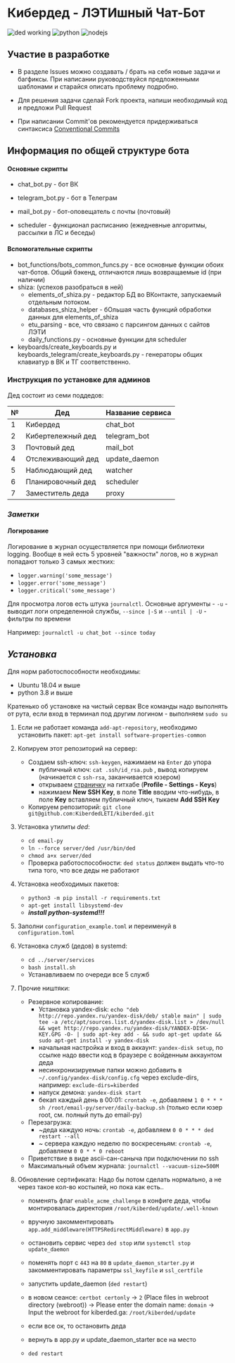 # Кибердед - ЛЭТИшный Чат-Бот #
![ded working](https://img.shields.io/badge/ded-working-brightgreen) ![python](https://img.shields.io/badge/python-%3E%3D3.8-blue) ![nodejs](https://img.shields.io/badge/nodejs-%3E%3D12.0-blue)

## Участие в разработке ##
- В разделе Issues можно создавать / брать на себя новые задачи и багфиксы. 
При написании руководствуйся предложенными шаблонами и старайся описать проблему подробно.

- Для решения задачи сделай Fork проекта, напиши необходимый код и предложи Pull Request

- При написании Commit'ов рекомендуется придерживаться синтаксиса [Conventional Commits](https://www.conventionalcommits.org/ru/)

## Информация по общей структуре бота ##
#### Основные скрипты

- chat_bot.py - бот ВК

- telegram_bot.py - бот в Телеграм

- mail_bot.py - бот-оповещатель с почты (почтовый)

- scheduler - функционал расписанию (ежедневные алгоритмы, рассылки в ЛС и беседы)

#### Вспомогательные скрипты
- bot_functions/bots_common_funcs.py - все основные функции обоих чат-ботов. 
Общий бэкенд, отличаются лишь возвращаемые id (при наличии) 
- shiza: (успехов разобраться в ней)
  - elements_of_shiza.py - редактор БД во ВКонтакте, запускаемый отдельным потоком.
  - databases_shiza_helper - бОльшая часть функций обработки данных для elements_of_shiza
  - etu_parsing - все, что связано с парсингом данных с сайтов ЛЭТИ
  - daily_functions.py - основные функции для scheduler
- keyboards/create_keyboards.py и keyboards_telegram/create_keyboards.py - генераторы общих клавиатур в ВК и ТГ 
соответственно.

### Инструкция по установке для админов ###
Дед состоит из семи поддедов:

| №   | Дед               | Название сервиса |
|-----|-------------------|------------------|
| 1   | Кибердед          | chat_bot         |
| 2   | Кибертележный дед | telegram_bot     |
| 3   | Почтовый дед      | mail_bot         |
| 4   | Отслеживающий дед | update_daemon    |
| 5   | Наблюдающий дед   | watcher          |
| 6   | Планировочный дед | scheduler        |
| 7   | Заместитель деда  | proxy            |

### *Заметки* ###
#### Логирование ####
Логирование в журнал осуществляется при помощи библиотеки logging. Вообще в ней есть 5 уровней "важности" логов, но в
журнал попадают только 3 самых жестких:
+ `logger.warning('some_message')`
+ `logger.error('some_message')`
+ `logger.critical('some_message')`

Для просмотра логов есть штука `journalctl`. Основные аргументы - `-u` - выводит логи определенной службы, 
`--since |-S` и `--until | -U` - фильтры по времени

Например: `journalctl -u chat_bot --since today`
## *Установка* ##
Для норм работоспособности необходимы:
+ Ubuntu 18.04 и выше
+ python 3.8 и выше

Кратенько об установке на чистый сервак
Все команды надо выполнять от рута, если вход в терминал под другим логином - выполняем `sudo su`

1. Если не работает команда `add-apt-repository`, необходимо установить пакет: `apt-get install software-properties-common`

2. Копируем этот репозиторий на сервер:
   + Создаем ssh-ключ: `ssh-keygen`, нажимаем на `Enter` до упора
     + публичный ключ: `cat .ssh/id_rsa.pub` , вывод копируем (начинается с `ssh-rsa`, заканчивается юзером)
     + открываем [страничку](https://github.com/settings/keys) на гитхабе (**Profile - Settings - Keys**)
     + нажимаем **New SSH Key**, в поле **Title** вводим что-нибудь, в поле **Key** вставляем публичный ключ, тыкаем **Add SSH Key**
   + Копируем репозиторий: `git clone git@github.com:KiberdedLETI/kiberded.git`
3. Установка утилиты *ded*:
   + `cd email-py`
   + `ln --force server/ded /usr/bin/ded`
   + `chmod a+x server/ded`
   + Проверка работоспособности: `ded status` должен выдать что-то типа того, что все деды не работают
4. Установка необходимых пакетов:
   + `python3 -m pip install -r requirements.txt`
   + `apt-get install libsystemd-dev`
   + ***install python-systemd!!!***
5. Заполни `configuration_example.toml` и переименуй в `configuration.toml`
6. Установка служб (дедов) в systemd:
   + `cd ../server/services`
   + `bash install.sh`
   + Устанавливаем по очереди все 5 служб
7. Прочие ништяки:
   + Резервное копирование:
     + Установка yandex-disk: `echo "deb http://repo.yandex.ru/yandex-disk/deb/ stable main" | sudo tee -a /etc/apt/sources.list.d/yandex-disk.list > /dev/null && wget http://repo.yandex.ru/yandex-disk/YANDEX-DISK-KEY.GPG -O- | sudo apt-key add - && sudo apt-get update && sudo apt-get install -y yandex-disk`
     + начальная настройка и вход в аккаунт: `yandex-disk setup`, по ссылке надо ввести код в браузере с войденным аккаунтом деда
     + несинхронизируемые папки можно добавить в `~/.config/yandex-disk/config.cfg` через exclude-dirs, например: `exclude-dirs=kiberded`
     + напуск демона: `yandex-disk start`
     + бекап каждый день в 00:01: `crontab -e`, добавляем `1 0 * * * sh /root/email-py/server/daily-backup.sh` (только если юзер root, см. полный путь до email-py)
   + Перезагрузка:
     + ~деда каждую ночь: `crontab -e`, добавляем `0 0 * * * ded restart --all`
     + ~ сервера каждую неделю по воскресеньям: `crontab -e`, добавляем `0 0 * * 0 reboot`
   + Приветствие в виде ascii-сан-саныча при подключении по ssh
   + Максимальный объем журнала: `journalctl --vacuum-size=500M`

8. Обновление сертификата:
   Надо бы потом сделать нормально, а не через такое кол-во костылей, но пока как есть..

   + поменять флаг ``enable_acme_challenge`` в конфиге деда, чтобы монтировалась директория ``/root/kiberded/update/.well-known``

   + вручную закомментировать ``app.add_middleware(HTTPSRedirectMiddleware)`` в ``app.py``

   + остановить сервис через ``ded stop`` или ``systemctl stop update_daemon``

   + поменять порт с ``443`` на ``80`` в ``update_daemon_starter.py`` и закомментировать параметры ``ssl_keyfile`` и ``ssl_certfile``

   + запустить update_daemon (``ded restart``)

   + в новом сеансе: ``certbot certonly`` -> `2` (Place files in webroot directory (webroot)) -> Please enter the domain name: ``domain`` -> Input the webroot for kiberded.ga: `/root/kiberded/update`

   + если все ок, то остановить деда

   + вернуть в app.py и update_daemon_starter все на место

   + ``ded restart``